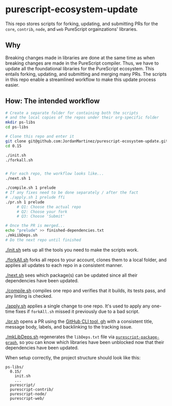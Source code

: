 # purescript-ecosystem-update

This repo stores scripts for forking, updating, and submitting PRs for the `core`, `contrib`, `node`, and `web` PureScript orgainzations' libraries.

## Why

Breaking changes made in libraries are done at the same time as when breaking changes are made in the PureScript compiler. Thus, we have to update all the foundational libraries for the PureScript ecosystem. This entails forking, updating, and submitting and merging many PRs. The scripts in this repo enable a streamlined workflow to make this update process easier.

## How: The intended workflow

```sh
# Create a separate folder for containing both the scripts
# and the local copies of the repos under their org-specific folder
mkdir ps-libs
cd ps-libs

# Clone this repo and enter it
git clone git@github.com:JordanMartinez/purescript-ecosystem-update.git 0.15
cd 0.15

./init.sh
./forkall.sh


# For each repo, the workflow looks like...
./next.sh 1

./compile.sh 1 prelude
# If any fixes need to be done separately / after the fact
# ./apply.sh 1 prelude ffi
./pr.sh 1 prelude
     # Q1: Choose the actual repo
     # Q2: Choose your fork
     # Q3: Choose 'Submit'

# Once the PR is merged...
echo "prelude" >> finished-dependencies.txt
./mkLibDeps.sh
# Do the next repo until finished
```

[./init.sh](./init.sh) sets up all the tools you need to make the scripts work.

[./forkAll.sh](./forkAll.sh) forks all repos to your account, clones them to a local folder, and applies all updates to each repo in a consistent manner.

[./next.sh](./next.sh) sees which package(s) can be updated since all their dependencies have been updated.

[./compile.sh](./compile.sh) compiles one repo and verifies that it builds, its tests pass, and any linting is checked.

[./apply.sh](./apply.sh) applies a single change to one repo. It's used to apply any one-time fixes if `forkAll.sh` missed it previously due to a bad script.

[./pr.sh](./pr.sh) opens a PR using the [GitHub CLI tool, gh](https://github.com/cli/cli) with a consistent title, message body, labels, and backlinking to the tracking issue.

[./mkLibDeps.sh](./mkLibDeps.sh) regenerates the `libDeps.txt` file via [`purescript-package-graph`](https://github.com/JordanMartinez/purescript-package-graph), so you can know which libraries have been unblocked now that their dependencies have been updated.

When setup correctly, the project structure should look like this:
```
ps-libs/
  0.15/
    init.sh
    ...
  purescript/
  purescript-contrib/
  purescript-node/
  purescript-web/
```
